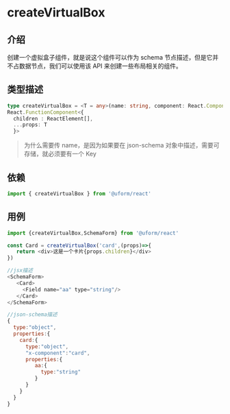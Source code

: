# createVirtualBox

## 介绍

创建一个虚拟盒子组件，就是说这个组件可以作为 schema 节点描述，但是它并不占数据节点，我们可以使用该 API 来创建一些布局相关的组件。

## 类型描述

```typescript
type createVirtualBox = <T = any>(name: string, component: React.ComponentType<T>) =>
React.FunctionComponent<{
  children : ReactElement[],
  ...props: T
  }>
```

> 为什么需要传 name，是因为如果要在 json-schema 对象中描述，需要可存储，就必须要有一个 Key

## 依赖

```javascript
import { createVirtualBox } from '@uform/react'
```

## 用例

```javascript
import {createVirtualBox,SchemaForm} from '@uform/react'

const Card = createVirtualBox('card',(props)=>{
   return <div>这是一个卡片{props.children}</div>
})

//jsx描述
<SchemaForm>
   <Card>
     <Field name="aa" type="string"/>
   </Card>
</SchemaForm>

//json-schema描述
{
  type:"object",
  properties:{
    card:{
      type:"object",
      "x-component":"card",
      properties:{
         aa:{
           type:"string"
         }
      }
    }
  }
}
```
